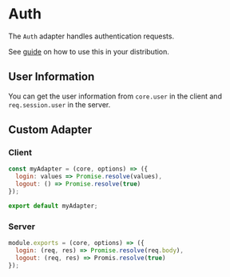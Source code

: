 # Auth

The `Auth` adapter handles authentication requests.

See [guide](/guide/auth/README.md) on how to use this in your distribution.

## User Information

You can get the user information from `core.user` in the client and `req.session.user` in the server.

## Custom Adapter

### Client

```javascript
const myAdapter = (core, options) => ({
  login: values => Promise.resolve(values),
  logout: () => Promise.resolve(true)
});

export default myAdapter;
```

### Server

```javascript
module.exports = (core, options) => ({
  login: (req, res) => Promise.resolve(req.body),
  logout: (req, res) => Promis.resolve(true)
});
```
